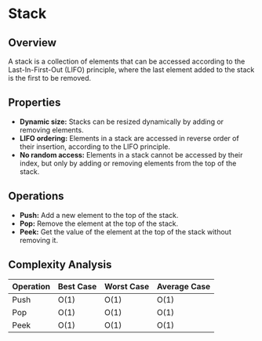 # Stack

## Overview

A stack is a collection of elements that can be accessed according to the Last-In-First-Out (LIFO) principle, where the last element added to the stack is the first to be removed.

## Properties

- **Dynamic size:** Stacks can be resized dynamically by adding or removing elements.
- **LIFO ordering:** Elements in a stack are accessed in reverse order of their insertion, according to the LIFO principle.
- **No random access:** Elements in a stack cannot be accessed by their index, but only by adding or removing elements from the top of the stack.

## Operations

- **Push:** Add a new element to the top of the stack.
- **Pop:** Remove the element at the top of the stack.
- **Peek:** Get the value of the element at the top of the stack without removing it.

## Complexity Analysis

| **Operation** | **Best Case** | **Worst Case** | **Average Case** |
| ------------- | ------------- | -------------- | ---------------- |
| Push          | O(1)          | O(1)           | O(1)             |
| Pop           | O(1)          | O(1)           | O(1)             |
| Peek          | O(1)          | O(1)           | O(1)             |

